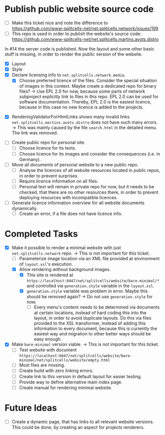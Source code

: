 # Publish public website source code
- [ ] Make this ticket nice and note the difference to https://github.com/www-splitcells-net/net.splitcells.network/issues/199
- [ ] This repo is used in order to publish the website's source code: https://github.com/www-splitcells-net/net.splitcells.martins.avots.distro

In #14 the server code is published.
Now the layout and some other basic stuff is missing,
in order to render the public version of the website.

- [x] Layout
- [x] Style
- [x] Declare licensing info to `net.splitcells.network.media`.
    - [x] Choose preferred licence of the files. Consider the special situation of images in this context. Maybe create a dedicated repo for binary files? -> Use EPL 2.0 for now, because some parts of network subproject explicitly link to files in this repo. EPL 2.0 can be used for software documentation. Thereby, EPL 2.0 is the easiest licence, because in this case no new licence is added to the projects.
* [x] RenderingValidatorForHtmlLinks shows many invalid links.
  `net.splitcells.martins.avots.distro` does not have such many errors. -> This was mainly caused by the file `search.html` in the detailed menu. The link was removed.
- [ ] Create public repo for personal site.
    - [ ] Choose licence for its texts.
    - [ ] Choose licence for its images and consider the consequences (i.e. in Germany).
- [ ] Move all documents of personal website to a new public repo.
    - [ ] Analyse the licences of all website resources located in public repos, in order to prevent surprises.
    - [ ] Require licence information on all files.
    - [ ] Personal text will remain in private repo for now, but it needs to be checked, that there are no other resources there,
      in order to prevent deploying resources with incompatible licences.
- [ ] Generate licence information overview for all website documents dynamically.
    - [ ] Create an error, if a file does not have licence info.
# Completed Tasks
- [x] Make it possible to render a minimal website with just `net.splitcells.network` repo. -> This is not important for this ticket.
    - [ ] Parameterize image location via an XML file provided at environment of `layout.xsl`'s execution.
    - [x] Allow rendering without background images.
        - [x] This site is rendered at `https://localhost:8447/net/splitcells/website/bare-minimal/*`
          and controlled via `generation.style` variable in the `layout.xsl`.
        - [x] `generation.style` variable was problem in error. Maybe this should be removed again? -> Do not use `generation.style` for now.
            - [ ] Every menu's content needs to be determined via documents at certain locations, instead of hard coding this into the layout, in order to avoid duplicate layouts. Do this via files provided to the XSL transformer, instead of adding this information to every document, because this is currently the easiest way and migration to other better ways should be easy enough.
- [x] Make `bare-minimal` version viable. -> This is not important for this ticket.
    - [ ] Test website with document `https://localhost:8447/net/splitcells/website/bare-minimal/net/splitcells/website/empty.html`
    - [ ] Most files are missing.
    - [ ] Create build with zero linking errors.
    - [ ] Create link to this version in default layout for easier testing.
    - [ ] Provide way to define alternative main index page.
    - [ ] Create manual for rendering minimal website.
# Future Ideas
- [ ] Create a dynamic page, that has links to all relevant website versions. This could be done, by creating an aspect for projects renderers.